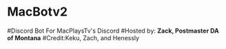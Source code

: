 # MacBotv2
#Discord Bot For MacPlaysTv's Discord
#Hosted by: **Zack, Postmaster DA of Montana**
#Credit:Keku, Zach, and Henessly
